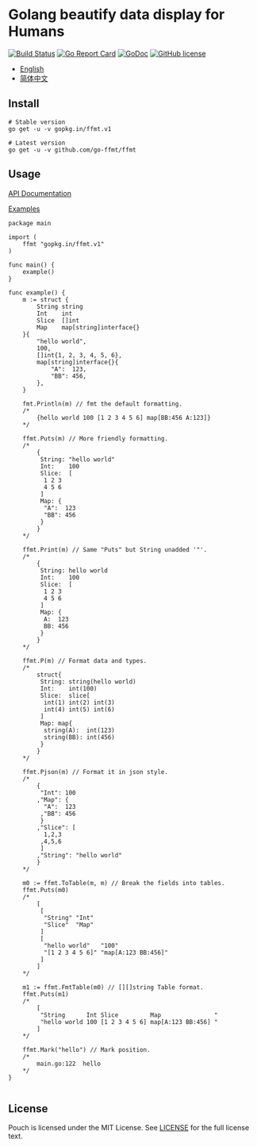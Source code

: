 # Golang beautify data display for Humans

[![Build Status](https://travis-ci.org/go-ffmt/ffmt.svg?branch=master)](https://travis-ci.org/go-ffmt/ffmt)
[![Go Report Card](https://goreportcard.com/badge/gopkg.in/ffmt.v1)](https://goreportcard.com/report/gopkg.in/ffmt.v1)
[![GoDoc](https://godoc.org/gopkg.in/ffmt.v1?status.svg)](https://godoc.org/gopkg.in/ffmt.v1)
[![GitHub license](https://img.shields.io/github/license/go-ffmt/ffmt.svg)](https://github.com/go-ffmt/ffmt/blob/master/LICENSE)

- [English](https://github.com/go-ffmt/ffmt/blob/master/README.md)
- [简体中文](https://github.com/go-ffmt/ffmt/blob/master/README_cn.md)

## Install

``` shell
# Stable version
go get -u -v gopkg.in/ffmt.v1

# Latest version
go get -u -v github.com/go-ffmt/ffmt
```

## Usage

[API Documentation](https://godoc.org/gopkg.in/ffmt.v1)

[Examples](https://github.com/go-ffmt/ffmt/blob/master/examples/main.go)

``` golang
package main

import (
	ffmt "gopkg.in/ffmt.v1"
)

func main() {
	example()
}

func example() {
	m := struct {
		String string
		Int    int
		Slice  []int
		Map    map[string]interface{}
	}{
		"hello world",
		100,
		[]int{1, 2, 3, 4, 5, 6},
		map[string]interface{}{
			"A":  123,
			"BB": 456,
		},
	}

	fmt.Println(m) // fmt the default formatting.
	/*
		{hello world 100 [1 2 3 4 5 6] map[BB:456 A:123]}
	*/

	ffmt.Puts(m) // More friendly formatting.
	/*
		{
		 String: "hello world"
		 Int:    100
		 Slice:  [
		  1 2 3
		  4 5 6
		 ]
		 Map: {
		  "A":  123
		  "BB": 456
		 }
		}
	*/

	ffmt.Print(m) // Same "Puts" but String unadded '"'.
	/*
		{
		 String: hello world
		 Int:    100
		 Slice:  [
		  1 2 3
		  4 5 6
		 ]
		 Map: {
		  A:  123
		  BB: 456
		 }
		}
	*/

	ffmt.P(m) // Format data and types.
	/*
		struct{
		 String: string(hello world)
		 Int:    int(100)
		 Slice:  slice[
		  int(1) int(2) int(3)
		  int(4) int(5) int(6)
		 ]
		 Map: map{
		  string(A):  int(123)
		  string(BB): int(456)
		 }
		}
	*/

	ffmt.Pjson(m) // Format it in json style.
	/*
		{
		 "Int": 100
		,"Map": {
		  "A":  123
		 ,"BB": 456
		 }
		,"Slice": [
		  1,2,3
		 ,4,5,6
		 ]
		,"String": "hello world"
		}
	*/

	m0 := ffmt.ToTable(m, m) // Break the fields into tables.
	ffmt.Puts(m0)
	/*
		[
		 [
		  "String" "Int"
		  "Slice"  "Map"
		 ]
		 [
		  "hello world"   "100"
		  "[1 2 3 4 5 6]" "map[A:123 BB:456]"
		 ]
		]
	*/

	m1 := ffmt.FmtTable(m0) // [][]string Table format.
	ffmt.Puts(m1)
	/*
		[
		 "String      Int Slice         Map               "
		 "hello world 100 [1 2 3 4 5 6] map[A:123 BB:456] "
		]
	*/

	ffmt.Mark("hello") // Mark position.
	/*
		main.go:122  hello
	*/
}


```




## License

Pouch is licensed under the MIT License. See [LICENSE](https://github.com/go-ffmt/ffmt/blob/master/LICENSE) for the full license text.
